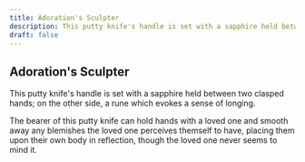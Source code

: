 ```yaml
---
title: Adoration's Sculpter
description: This putty knife's handle is set with a sapphire held between two clasped hands; on the other side, a rune which evokes a sense of longing....
draft: false
---
```


## Adoration's Sculpter

This putty knife's handle is set with a sapphire held between two clasped hands; on the other side, a rune which evokes a sense of longing.

The bearer of this putty knife can hold hands with a loved one and smooth away any blemishes the loved one perceives themself to have, placing them upon their own body in reflection, though the loved one never seems to mind it.
